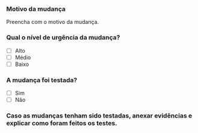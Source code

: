 ### Motivo da mudança

Preencha com o motivo da mudança.

### Qual o nível de urgência da mudança?
- [ ] Alto
- [ ] Médio
- [ ] Baixo

### A mudança foi testada?
- [ ] Sim
- [ ] Não

### Caso as mudanças tenham sido testadas, anexar evidências e explicar como foram feitos os testes.
